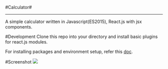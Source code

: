 #Calculator#


----------

A simple calculator written in Javascript(ES2015), React.js with jsx components.

#Development
Clone this repo into your directory and install basic plugins for react.js modules.

For installing packages and environment setup, refer this [doc][1].

#Screenshot
![](https://i.stack.imgur.com/Vzcgc.gif)


  [1]: https://www.tutorialspoint.com/reactjs/reactjs_environment_setup.htm
